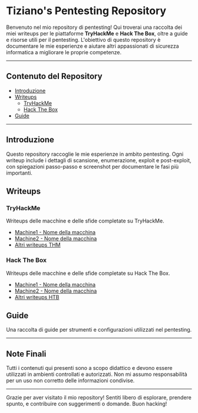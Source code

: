 # Tiziano's Pentesting Repository

Benvenuto nel mio repository di pentesting! Qui troverai una raccolta dei miei writeups per le piattaforme **TryHackMe** e **Hack The Box**, oltre a guide e risorse utili per il pentesting. L'obiettivo di questo repository è documentare le mie esperienze e aiutare altri appassionati di sicurezza informatica a migliorare le proprie competenze.

---

## Contenuto del Repository

- [Introduzione](#introduzione)
- [Writeups](#writeups)
  - [TryHackMe](#tryhackme)
  - [Hack The Box](#hack-the-box)
- [Guide](#guide)

---

## Introduzione

Questo repository raccoglie le mie esperienze in ambito pentesting. Ogni writeup include i dettagli di scansione, enumerazione, exploit e post-exploit, con spiegazioni passo-passo e screenshot per documentare le fasi più importanti.

## Writeups

### TryHackMe
Writeups delle macchine e delle sfide completate su TryHackMe.

- [Machine1 - Nome della macchina](writeups/tryhackme/machine1/README.md)
- [Machine2 - Nome della macchina](writeups/tryhackme/machine2/README.md)
- [Altri writeups THM](writeups/tryhackme/)

### Hack The Box
Writeups delle macchine e delle sfide completate su Hack The Box.

- [Machine1 - Nome della macchina](writeups/hackthebox/machine1/README.md)
- [Machine2 - Nome della macchina](writeups/hackthebox/machine2/README.md)
- [Altri writeups HTB](writeups/hackthebox/)

## Guide

Una raccolta di guide per strumenti e configurazioni utilizzati nel pentesting.


---

## Note Finali

Tutti i contenuti qui presenti sono a scopo didattico e devono essere utilizzati in ambienti controllati e autorizzati. Non mi assumo responsabilità per un uso non corretto delle informazioni condivise.

---

Grazie per aver visitato il mio repository! Sentiti libero di esplorare, prendere spunto, e contribuire con suggerimenti o domande. Buon hacking!
